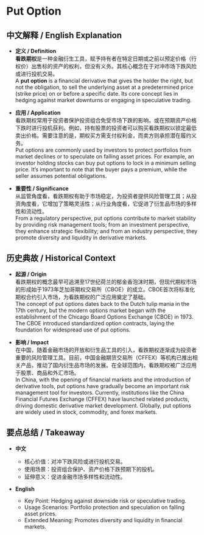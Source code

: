 # Put Option

## 中文解释 / English Explanation

* **定义 / Definition**  
  **看跌期权**是一种金融衍生工具，赋予持有者在特定日期或之前以预定价格（行权价）出售标的资产的权利，但没有义务。其核心概念在于对冲市场下跌风险或进行投机交易。  
  A **put option** is a financial derivative that gives the holder the right, but not the obligation, to sell the underlying asset at a predetermined price (strike price) on or before a specific date. Its core concept lies in hedging against market downturns or engaging in speculative trading.

* **应用 / Application**  
  看跌期权常用于投资者保护投资组合免受市场下跌的影响，或在预期资产价格下跌时进行投机获利。例如，持有股票的投资者可以购买看跌期权以锁定最低卖出价格。需要注意的是，期权买方需支付权利金，而卖方则承担潜在履约义务。  
  Put options are commonly used by investors to protect portfolios from market declines or to speculate on falling asset prices. For example, an investor holding stocks can buy put options to lock in a minimum selling price. It’s important to note that the buyer pays a premium, while the seller assumes potential obligations.

* **重要性 / Significance**  
  从监管角度看，看跌期权有助于市场稳定，为投资者提供风险管理工具；从投资角度看，它增加了策略灵活性；从行业角度看，它促进了衍生品市场的多样性和流动性。  
  From a regulatory perspective, put options contribute to market stability by providing risk management tools; from an investment perspective, they enhance strategic flexibility; and from an industry perspective, they promote diversity and liquidity in derivative markets.

## 历史典故 / Historical Context

* **起源 / Origin**  
  看跌期权的概念最早可追溯至17世纪荷兰的郁金香泡沫时期，但现代期权市场的形成始于1973年芝加哥期权交易所（CBOE）的成立。CBOE首次将标准化期权合约引入市场，为看跌期权的广泛应用奠定了基础。  
  The concept of put options dates back to the Dutch tulip mania in the 17th century, but the modern options market began with the establishment of the Chicago Board Options Exchange (CBOE) in 1973. The CBOE introduced standardized option contracts, laying the foundation for widespread use of put options.

* **影响 / Impact**  
  在中国，随着金融市场的开放和衍生品工具的引入，看跌期权逐渐成为投资者重要的风险管理工具。目前，中国金融期货交易所（CFFEX）等机构已推出相关产品，推动了国内衍生品市场的发展。在全球范围内，看跌期权被广泛应用于股票、商品和外汇市场。  
  In China, with the opening of financial markets and the introduction of derivative tools, put options have gradually become an important risk management tool for investors. Currently, institutions like the China Financial Futures Exchange (CFFEX) have launched related products, driving domestic derivative market development. Globally, put options are widely used in stock, commodity, and forex markets.

## 要点总结 / Takeaway

* **中文**  
  - 核心价值：对冲下跌风险或进行投机交易。  
  - 使用场景：投资组合保护、资产价格下跌预期下的投机。  
  - 延伸意义：促进金融市场多样性和流动性。

* **English**  
  - Key Point: Hedging against downside risk or speculative trading.  
  - Usage Scenarios: Portfolio protection and speculation on falling asset prices.  
  - Extended Meaning: Promotes diversity and liquidity in financial markets.